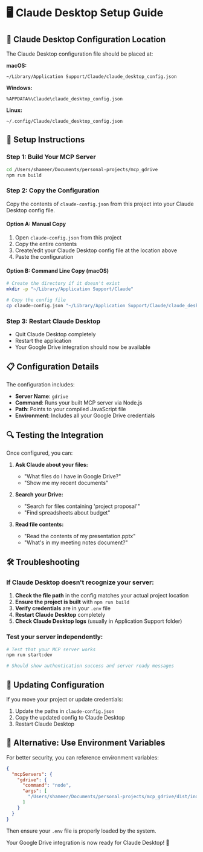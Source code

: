 # 🖥️ Claude Desktop Setup Guide

## 📁 Claude Desktop Configuration Location

The Claude Desktop configuration file should be placed at:

**macOS:**
```
~/Library/Application Support/Claude/claude_desktop_config.json
```

**Windows:**
```
%APPDATA%\Claude\claude_desktop_config.json
```

**Linux:**
```
~/.config/Claude/claude_desktop_config.json
```

## 🔧 Setup Instructions

### Step 1: Build Your MCP Server
```bash
cd /Users/shameer/Documents/personal-projects/mcp_gdrive
npm run build
```

### Step 2: Copy the Configuration
Copy the contents of `claude-config.json` from this project into your Claude Desktop config file.

#### Option A: Manual Copy
1. Open `claude-config.json` from this project
2. Copy the entire contents
3. Create/edit your Claude Desktop config file at the location above
4. Paste the configuration

#### Option B: Command Line Copy (macOS)
```bash
# Create the directory if it doesn't exist
mkdir -p "~/Library/Application Support/Claude"

# Copy the config file
cp claude-config.json "~/Library/Application Support/Claude/claude_desktop_config.json"
```

### Step 3: Restart Claude Desktop
- Quit Claude Desktop completely
- Restart the application
- Your Google Drive integration should now be available

## 📋 Configuration Details

The configuration includes:
- **Server Name**: `gdrive`
- **Command**: Runs your built MCP server via Node.js
- **Path**: Points to your compiled JavaScript file
- **Environment**: Includes all your Google Drive credentials

## 🔍 Testing the Integration

Once configured, you can:

1. **Ask Claude about your files:**
   - "What files do I have in Google Drive?"
   - "Show me my recent documents"

2. **Search your Drive:**
   - "Search for files containing 'project proposal'"
   - "Find spreadsheets about budget"

3. **Read file contents:**
   - "Read the contents of my presentation.pptx"
   - "What's in my meeting notes document?"

## 🛠️ Troubleshooting

### If Claude Desktop doesn't recognize your server:

1. **Check the file path** in the config matches your actual project location
2. **Ensure the project is built** with `npm run build`
3. **Verify credentials** are in your `.env` file
4. **Restart Claude Desktop** completely
5. **Check Claude Desktop logs** (usually in Application Support folder)

### Test your server independently:
```bash
# Test that your MCP server works
npm run start:dev

# Should show authentication success and server ready messages
```

## 🔄 Updating Configuration

If you move your project or update credentials:
1. Update the paths in `claude-config.json`
2. Copy the updated config to Claude Desktop
3. Restart Claude Desktop

## 🎯 Alternative: Use Environment Variables

For better security, you can reference environment variables:

```json
{
  "mcpServers": {
    "gdrive": {
      "command": "node",
      "args": [
        "/Users/shameer/Documents/personal-projects/mcp_gdrive/dist/index.js"
      ]
    }
  }
}
```

Then ensure your `.env` file is properly loaded by the system.

Your Google Drive integration is now ready for Claude Desktop! 🎉
